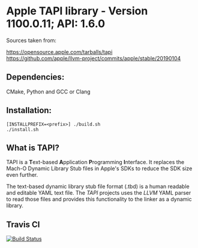 # Apple TAPI library - Version 1100.0.11; API: 1.6.0 #

Sources taken from: 

https://opensource.apple.com/tarballs/tapi  
https://github.com/apple/llvm-project/commits/apple/stable/20190104

## Dependencies: ##

CMake, Python and GCC or Clang

## Installation: ##

    [INSTALLPREFIX=<prefix>] ./build.sh  
    ./install.sh

## What is TAPI? ##

TAPI is a **T**ext-based **A**pplication **P**rogramming **I**nterface. It
replaces the Mach-O Dynamic Library Stub files in Apple's SDKs to reduce the SDK
size even further.

The text-based dynamic library stub file format (.tbd) is a human readable and
editable YAML text file. The _TAPI_ projects uses the _LLVM_ YAML parser to read
those files and provides this functionality to the linker as a dynamic library.

## Travis CI ##

[![Build Status](https://travis-ci.org/tpoechtrager/apple-libtapi.svg?branch=1100.0.11)](https://travis-ci.org/tpoechtrager/apple-libtapi)
